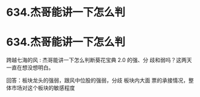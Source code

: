# 634.杰哥能讲一下怎么判

# 634.杰哥能讲一下怎么判

跨越七海的风 : 杰哥能讲一下怎么判断葵花宝典 2.0 的强、分 歧和弱吗？这两天一直在想没想明白。

回答：板块龙头的强弱，跟风中位股的强弱，分歧 板块内大面 票的承接情况，整体市场对这个板块的敏感程度